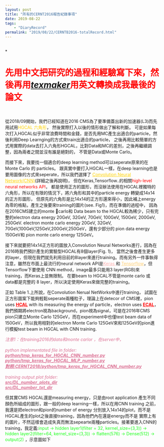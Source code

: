 ```yaml
---
layout: post
title: "所有的CERNT2016報告紀錄事項"
date: 2019-08-22
tags:
    - "DiaryRecord"
permalink: "2019/08/22/CERNTB2016-totalRecord.html"
---
```

<br>
* <h1 style="color:#ff0000;font-weight:bold">先用中文把研究的過程和經驗寫下來，然後再用<a href="https://www.xm1math.net/texmaker/" style="font-style:italic">texmaker</a>用英文轉換成我最後的論文</h1>
<br>

從2018/09開始，我們已經知道在2016 CMS為了要準備蓋出新的加速器(L3)而先用試用<span style="color:rgb(255,210,0)">HGCAL 六角形</span>，
然後實際打入以後的情形做出了解和判斷。
可是如果每次打入HGCAL似乎非常浪費時間和金錢，是否先用MC產生出適合的particle，然後利用Deep Learnging的方式來train出適合的particle，
之後再用比較簡單的方式用實際的data去打入六角形HGCAL，比對Data和MC的差別，之後再繼續調整，因為兩者之間並沒有誰是絕對的，
不管是Data或Monte Carlo。


而接下來，我要找一個適合的deep learning method可以seperate原來的在Monte Carlo 的 particles。
跟真實中要打入HGCAL一樣，在deep learning也是要用圖像的方式來seperate，所以我們選擇了
<a href="https://en.wikipedia.org/wiki/Convolutional_neural_network" style="color:rgb(255,210,0)">Convolution Neural Network(CNN)</a>(詳細之後再說明)，
但在Keras,Tensorflow..的相關<span style="color:#ff0000">high-level neural networks API</span>，
都是使用正方的圖形，而沒辦法使用在HGCAL裡獨特的六角形，所以在有限的情況下，將六角形和其中的particle energy 轉變成14x14的正方形圖形，
但原先的六角形是比14x14的正方形還來得小，因此補上energy 為零的格點，產生之後要來training的圖片(see. Fig1)，而在準備的過程中，
因為在2016CMS建立的monte carlo和 Data beam to the HGCAL較為稀少，只有完整的electron data energy 20GeV, 32GeV, 70GeV, 100GeV, 150GeV, 200GeV, 250GeV. 
electron monte carlo energy 20GeV, 32GeV, 70GeV,100GeV,125GeV,200GeV,250GeV，還有少部分的 pion data energy 150GeV和 pion monte carlo energy 125GeV。


接下來就要把14x14正方形的圖放入Convolution Neural Networks進行，因為在2016時我們預計產生的實驗型HGCAL有8個layer(Fig. 1)，
當然之後會產生更多的layer，但現在我們就先利用目前的8layer來進行training。而有另外一件事執得注意，雖然在市面上最流行的neural network API是<a href="https://keras.io" style="color:rgba(255,0,0,0.3)">Keras </a> 和 <a href="https://www.tensorflow.org" style="color:#ffce73">Tensorflow</a>，但Tensorflow下要使用 CNN method，image最多只能用3 layer(RGB)來training，而Keras上並無限制。
在要beam to HGCAL不管是monte carlo 或 data都是完整的 8 layer，所以決定使用Keras來做完整的training。

正如 Table 1.上所說，在Convolution Nerual NetWorks中進行training，
試圖在正方形圖案下能夠輕鬆seperate兩種粒子，理論上在detecor of CMS裡，pion uses <a href="http://cms.web.cern.ch/news/hadron-calorimeter" style="color:#ff0000;font-weight:bold">HCAL</a> with its measuring the energy of particle，electron uses <a href="http://cms.web.cern.ch/news/electromagnetic-calorimeter" style="color:#ff0000;font-weight:bold">ECAL</a>，我們預期將electron視為background，pion視為signal，可是在2016年CMS pion只建立Monte Carlo 125GeV，而在experiment中也僅test beam data of 150GeV，所以我用相對的electron Monte Carlo 125GeV來和125GeV的pion進行模擬test beam in HGCAL with CNN training.

>
<span style="font-style:italic;color:rgb(219,112,147)">注意1：在training2016的data和monte carlor ，在server中，
<br><br>
python implementated file in folder: <br>
<span style="font-weight:bold;text-decoration:underline">python/tmp_keras_for_HGCAL_CNN_number.py
<br>python/tmp_keras_for_HGCAL_MLP_number.py
<br>對照:CERNT2018/python/tmp_keras_for_HGCAL_CNN_number.py
</span>
<br><br>
training output plot folder:<br>
<span style="font-weight:bold;text-decoration:underline">
src/DL_number_plots_dir
<br>src/DL_number_txt_dir
</span>
</span>

但其實CMS HGCAL還是measuring energy，只是由root application 產生不同顏色所組成的圖形，跟一般的deep learning一樣，所以在用CNN training
之前，我還是把electron和pion的number of energy 分別放入14x14的plot，而不是HGCAL產生的plot之後直接training，因為他們內在還是energy而不是
實際上有的圖片，不然這樣會造成失真而無法sepearte兩種particles。接著要進入CNN的training，我定義:<span style="color:rgb(26,255,26)">input → hidden layer1(filter = 32, kernel_size=(3,3)) → hidden layer2(filter=64, kernel_size=(3,3)) → flatten(576) → Dense(512) → output(2) </span>，示意圖如下
<br>
